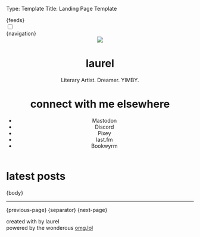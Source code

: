 Type: Template
Title: Landing Page Template

<!DOCTYPE html>
<html lang="en">
<head>
<title>laurel{separator}omg{separator}lol</title>
<meta charset="utf-8">
<meta name="viewport" content="width=device-width, initial-scale=1">
{feeds}
<style>
@import url('https://pvinis.github.io/iosevka-webfont/3.4.1/iosevka.css');
@import url('https://static.omg.lol/type/fontawesome-free/css/all.css');
@import url('https://fonts.googleapis.com/css2?family=Lily+Script+One&display=swap');

</style>
<link rel="stylesheet" href="https://laurel.omg.lol/style.css">

<head>

<div class="top">
    <div class="toggle">
        <div class="darkmode">
          <input type="checkbox" class="checkbox" id="checkbox">
          <label for="checkbox" class="label"></label>
            <div class="ball"></div>
          </label>
        </div>
      </div>
      <div class="nav">{navigation}</div>
</div>
</head>

<body>
<header>
    <div class="head-div">
        <div class="head-img">
    <img class="head-img" src="https://2ell.b-cdn.net/2ell2dark.png">
</div>
<div class="title">
	<h1 class="weblog-title">laurel</h1>
        <p>Literary Artist. Dreamer. YIMBY.</p>
    </div>
</div>
<div class="div-1">
    <h1 style="font-family: var(--heading);">connect with me elsewhere</h1>
    <ul class="connect">
        <li>Mastodon</li>
        <li>Discord</li>
        <li>Pixey</li>
        <li>last.fm</li>
        <li>Bookwyrm</li>
    </ul>
</div>
</header>

<main>
    <h1 style="font-family: var(--heading);">latest posts</h1>
{body}

<hr>

<div class="pagination">
{previous-page} {separator} {next-page}
</div>

</main>

<footer>
    <p>created with <i class="fas fa-heart"></i> by laurel
        <br>
    <i class="fas fas fa-plug"></i> powered by the wonderous <a href="https://omg.lol">omg.lol</a></p>
</footer>

<script>
const checkbox =document.getElementById('checkbox')

checkbox.addEventListener('click',checkMode)

                      function checkMode() {
                            if (localStorage.getItem('isDarkMode')=='true'){
                                localStorage.setItem('isDarkMode', false)} 
                                else 
                                {localStorage.setItem('isDarkMode', true)}
                                toggle();
                        };

                        function toggle(){
                            if (localStorage.getItem('isDarkMode')=='true'){
                            
                                document.body.classList.add('dark-mode');
                        }
                        if (localStorage.getItem('isDarkMode') === 'false'){
                                
                            document.body.classList.remove('dark-mode');
                            };
                        }
                        toggle()
</script>
</body>
</html>